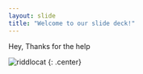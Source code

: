 ```yaml
---
layout: slide
title: "Welcome to our slide deck!"
---
```


Hey, Thanks for the help

![riddlocat](https://octodex.github.com/images/riddlocat.png)
{: .center}
